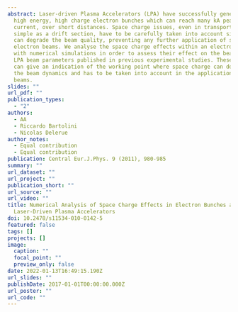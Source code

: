 ```yaml
---
abstract: Laser-driven Plasma Accelerators (LPA) have successfully generated
  high energy, high charge electron bunches which can reach many kA peak
  current, over short distances. Space charge issues, even in transport lines as
  simple as a drift section, have to be carefully taken into account since they
  can degrade the beam quality, preventing any further application of such
  electron beams. We analyse the space charge effects within an electron bunch
  with numerical simulations in order to assess their effect on the beam. We use
  LPA beam parameters published in previous experimental studies. These studies
  can give an indication of the working point where space charge can dominate
  the beam dynamics and has to be taken into account in the application of such
  beams.
slides: ""
url_pdf: ""
publication_types:
  - "2"
authors:
  - AA
  - Riccardo Bartolini
  - Nicolas Delerue
author_notes:
  - Equal contribution
  - Equal contribution
publication: Central Eur.J.Phys. 9 (2011), 980-985
summary: ""
url_dataset: ""
url_project: ""
publication_short: ""
url_source: ""
url_video: ""
title: Numerical Analysis of Space Charge Effects in Electron Bunches at
  Laser-Driven Plasma Accelerators
doi: 10.2478/s11534-010-0142-5
featured: false
tags: []
projects: []
image:
  caption: ""
  focal_point: ""
  preview_only: false
date: 2022-01-13T16:49:15.190Z
url_slides: ""
publishDate: 2017-01-01T00:00:00.000Z
url_poster: ""
url_code: ""
---
```

